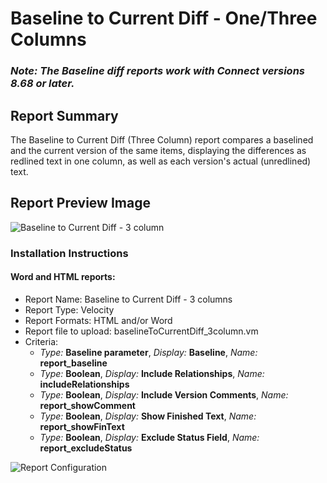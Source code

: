 # Baseline to Current Diff - One/Three Columns

### *Note: The Baseline diff reports work with Connect versions 8.68 or later.*

## Report Summary
The Baseline to Current Diff (Three Column) report compares a baselined and the current version of the same items, displaying the differences as redlined text in one column, as well as each version's actual (unredlined) text.

## Report Preview Image
![Baseline to Current Diff - 3 column](https://github.com/jamasoftware-ps/Community-Reports/blob/master/Baseline%20Reports/Baseline%20Diff%20Reports/Three%20Column%20Baseline%20Diff%20Reports/Baseline%20to%20Current%20Diff%20Report/BaselineToCurrentDiffThreeColPreview.png)

### Installation Instructions

#### Word and HTML reports:
- Report Name: Baseline to Current Diff - 3 columns
- Report Type: Velocity
- Report Formats: HTML and/or Word
- Report file to upload: baselineToCurrentDiff_3column.vm
- Criteria:
  - *Type:* **Baseline parameter**, *Display:* **Baseline**, *Name:* **report_baseline**
  - *Type:* **Boolean**, *Display:* **Include Relationships**, *Name:* **includeRelationships**
  - *Type:* **Boolean**, *Display:* **Include Version Comments**, *Name:* **report_showComment**
  - *Type:* **Boolean**, *Display:* **Show Finished Text**, *Name:* **report_showFinText**
  - *Type:* **Boolean**, *Display:* **Exclude Status Field**, *Name:* **report_excludeStatus**

![Report Configuration](https://github.com/jamasoftware-ps/Community-Reports/blob/master/Baseline%20Reports/Baseline%20Diff%20Reports/Three%20Column%20Baseline%20Diff%20Reports/Baseline%20to%20Current%20Diff%20Report/BaselineToCurrentDiffThreeColsConfig.png)

